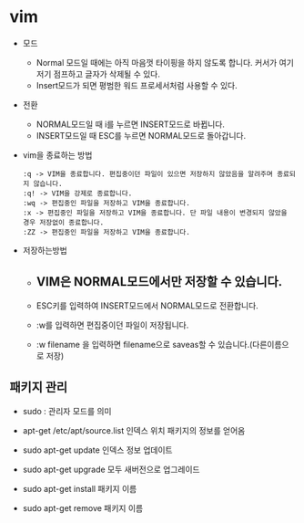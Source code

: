 # vim

- 모드
    - Normal 모드일 때에는 아직 마음껏 타이핑을 하지 않도록 합니다. 커서가 여기저기 점프하고 글자가 삭제될 수 있다.
    -   Insert모드가 되면 평범한 워드 프로세서처럼 사용할 수 있다.

-  전환
    - NORMAL모드일 때 i를 누르면 INSERT모드로 바뀝니다.
    - INSERT모드일 때 ESC를 누르면 NORMAL모드로 돌아갑니다.

- vim을 종료하는 방법

    ```
    :q -> VIM을 종료합니다. 편집중이던 파일이 있으면 저장하지 않았음을 알려주며 종료되지 않습니다.
    :q! -> VIM을 강제로 종료합니다.
    :wq -> 편집중인 파일을 저장하고 VIM을 종료합니다.
    :x -> 편집중인 파일을 저장하고 VIM을 종료합니다. 단 파일 내용이 변경되지 않았을 경우 저장없이 종료합니다.
    :ZZ -> 편집중인 파일을 저장하고 VIM을 종료합니다.
    ```

- 저장하는방법

    - ## VIM은 NORMAL모드에서만 저장할 수 있습니다.

    - ESC키를 입력하여 INSERT모드에서 NORMAL모드로 전환합니다.
    - :w를 입력하면 편집중이던 파일이 저장됩니다.
    - :w filename 을 입력하면 filename으로 saveas할 수 있습니다.(다른이름으로 저장)




## 패키지 관리

- sudo : 관리자 모드를 의미

- apt-get /etc/apt/source.list 인덱스 위치 패키지의 정보를 얻어옴

- sudo apt-get update 인덱스 정보 업데이트
- sudo apt-get upgrade 모두 새버전으로 업그레이드 

- sudo apt-get install 패키지 이름

- sudo apt-get remove 패키지 이름
